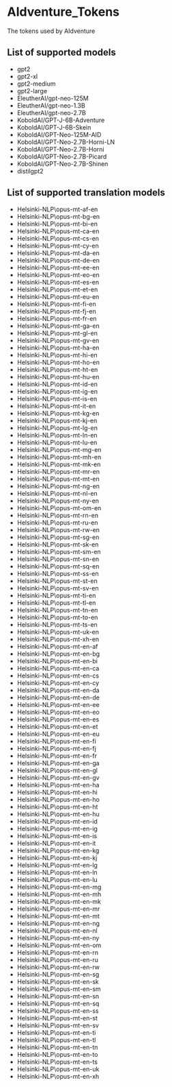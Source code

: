 # AIdventure_Tokens
The tokens used by AIdventure

## List of supported models

- gpt2
- gpt2-xl
- gpt2-medium
- gpt2-large
- EleutherAI/gpt-neo-125M
- EleutherAI/gpt-neo-1.3B
- EleutherAI/gpt-neo-2.7B
- KoboldAI/GPT-J-6B-Adventure
- KoboldAI/GPT-J-6B-Skein
- KoboldAI/GPT-Neo-125M-AID 
- KoboldAI/GPT-Neo-2.7B-Horni-LN 
- KoboldAI/GPT-Neo-2.7B-Horni 
- KoboldAI/GPT-Neo-2.7B-Picard 
- KoboldAI/GPT-Neo-2.7B-Shinen 
- distilgpt2

## List of supported translation models

- Helsinki-NLP\opus-mt-af-en 
- Helsinki-NLP\opus-mt-bg-en 
- Helsinki-NLP\opus-mt-bi-en 
- Helsinki-NLP\opus-mt-ca-en 
- Helsinki-NLP\opus-mt-cs-en 
- Helsinki-NLP\opus-mt-cy-en 
- Helsinki-NLP\opus-mt-da-en 
- Helsinki-NLP\opus-mt-de-en 
- Helsinki-NLP\opus-mt-ee-en 
- Helsinki-NLP\opus-mt-eo-en 
- Helsinki-NLP\opus-mt-es-en 
- Helsinki-NLP\opus-mt-et-en 
- Helsinki-NLP\opus-mt-eu-en 
- Helsinki-NLP\opus-mt-fi-en 
- Helsinki-NLP\opus-mt-fj-en 
- Helsinki-NLP\opus-mt-fr-en 
- Helsinki-NLP\opus-mt-ga-en 
- Helsinki-NLP\opus-mt-gl-en 
- Helsinki-NLP\opus-mt-gv-en 
- Helsinki-NLP\opus-mt-ha-en 
- Helsinki-NLP\opus-mt-hi-en 
- Helsinki-NLP\opus-mt-ho-en 
- Helsinki-NLP\opus-mt-ht-en 
- Helsinki-NLP\opus-mt-hu-en 
- Helsinki-NLP\opus-mt-id-en 
- Helsinki-NLP\opus-mt-ig-en 
- Helsinki-NLP\opus-mt-is-en 
- Helsinki-NLP\opus-mt-it-en 
- Helsinki-NLP\opus-mt-kg-en 
- Helsinki-NLP\opus-mt-kj-en 
- Helsinki-NLP\opus-mt-lg-en 
- Helsinki-NLP\opus-mt-ln-en 
- Helsinki-NLP\opus-mt-lu-en 
- Helsinki-NLP\opus-mt-mg-en 
- Helsinki-NLP\opus-mt-mh-en 
- Helsinki-NLP\opus-mt-mk-en 
- Helsinki-NLP\opus-mt-mr-en 
- Helsinki-NLP\opus-mt-mt-en 
- Helsinki-NLP\opus-mt-ng-en 
- Helsinki-NLP\opus-mt-nl-en 
- Helsinki-NLP\opus-mt-ny-en 
- Helsinki-NLP\opus-mt-om-en 
- Helsinki-NLP\opus-mt-rn-en 
- Helsinki-NLP\opus-mt-ru-en 
- Helsinki-NLP\opus-mt-rw-en 
- Helsinki-NLP\opus-mt-sg-en 
- Helsinki-NLP\opus-mt-sk-en 
- Helsinki-NLP\opus-mt-sm-en 
- Helsinki-NLP\opus-mt-sn-en 
- Helsinki-NLP\opus-mt-sq-en 
- Helsinki-NLP\opus-mt-ss-en 
- Helsinki-NLP\opus-mt-st-en 
- Helsinki-NLP\opus-mt-sv-en 
- Helsinki-NLP\opus-mt-ti-en 
- Helsinki-NLP\opus-mt-tl-en 
- Helsinki-NLP\opus-mt-tn-en 
- Helsinki-NLP\opus-mt-to-en 
- Helsinki-NLP\opus-mt-ts-en 
- Helsinki-NLP\opus-mt-uk-en 
- Helsinki-NLP\opus-mt-xh-en
- Helsinki-NLP\opus-mt-en-af
- Helsinki-NLP\opus-mt-en-bg
- Helsinki-NLP\opus-mt-en-bi
- Helsinki-NLP\opus-mt-en-ca
- Helsinki-NLP\opus-mt-en-cs
- Helsinki-NLP\opus-mt-en-cy
- Helsinki-NLP\opus-mt-en-da
- Helsinki-NLP\opus-mt-en-de
- Helsinki-NLP\opus-mt-en-ee
- Helsinki-NLP\opus-mt-en-eo
- Helsinki-NLP\opus-mt-en-es
- Helsinki-NLP\opus-mt-en-et
- Helsinki-NLP\opus-mt-en-eu
- Helsinki-NLP\opus-mt-en-fi
- Helsinki-NLP\opus-mt-en-fj
- Helsinki-NLP\opus-mt-en-fr
- Helsinki-NLP\opus-mt-en-ga
- Helsinki-NLP\opus-mt-en-gl
- Helsinki-NLP\opus-mt-en-gv
- Helsinki-NLP\opus-mt-en-ha
- Helsinki-NLP\opus-mt-en-hi
- Helsinki-NLP\opus-mt-en-ho
- Helsinki-NLP\opus-mt-en-ht
- Helsinki-NLP\opus-mt-en-hu
- Helsinki-NLP\opus-mt-en-id
- Helsinki-NLP\opus-mt-en-ig
- Helsinki-NLP\opus-mt-en-is
- Helsinki-NLP\opus-mt-en-it
- Helsinki-NLP\opus-mt-en-kg
- Helsinki-NLP\opus-mt-en-kj
- Helsinki-NLP\opus-mt-en-lg
- Helsinki-NLP\opus-mt-en-ln
- Helsinki-NLP\opus-mt-en-lu
- Helsinki-NLP\opus-mt-en-mg
- Helsinki-NLP\opus-mt-en-mh
- Helsinki-NLP\opus-mt-en-mk
- Helsinki-NLP\opus-mt-en-mr
- Helsinki-NLP\opus-mt-en-mt
- Helsinki-NLP\opus-mt-en-ng
- Helsinki-NLP\opus-mt-en-nl
- Helsinki-NLP\opus-mt-en-ny
- Helsinki-NLP\opus-mt-en-om
- Helsinki-NLP\opus-mt-en-rn
- Helsinki-NLP\opus-mt-en-ru
- Helsinki-NLP\opus-mt-en-rw
- Helsinki-NLP\opus-mt-en-sg
- Helsinki-NLP\opus-mt-en-sk
- Helsinki-NLP\opus-mt-en-sm
- Helsinki-NLP\opus-mt-en-sn
- Helsinki-NLP\opus-mt-en-sq
- Helsinki-NLP\opus-mt-en-ss
- Helsinki-NLP\opus-mt-en-st
- Helsinki-NLP\opus-mt-en-sv
- Helsinki-NLP\opus-mt-en-ti
- Helsinki-NLP\opus-mt-en-tl
- Helsinki-NLP\opus-mt-en-tn
- Helsinki-NLP\opus-mt-en-to
- Helsinki-NLP\opus-mt-en-ts
- Helsinki-NLP\opus-mt-en-uk
- Helsinki-NLP\opus-mt-en-xh
